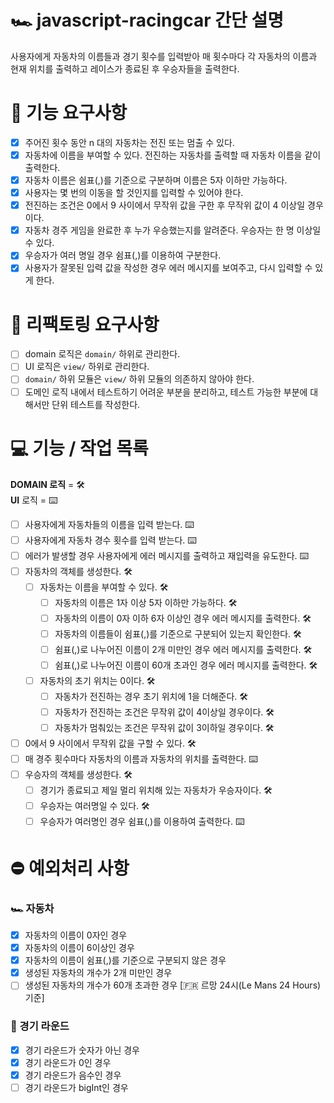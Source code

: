 # 🏎️ javascript-racingcar 간단 설명

사용자에게 자동차의 이름들과 경기 횟수를 입력받아 매 횟수마다 각 자동차의 이름과 현재 위치를 출력하고 레이스가 종료된 후 우승자들을 출력한다.

# 📜 기능 요구사항

- [x] 주어진 횟수 동안 n 대의 자동차는 전진 또는 멈출 수 있다.
- [x] 자동차에 이름을 부여할 수 있다. 전진하는 자동차를 출력할 때 자동차 이름을 같이 출력한다.
- [x] 자동차 이름은 쉼표(,)를 기준으로 구분하며 이름은 5자 이하만 가능하다.
- [x] 사용자는 몇 번의 이동을 할 것인지를 입력할 수 있어야 한다.
- [x] 전진하는 조건은 0에서 9 사이에서 무작위 값을 구한 후 무작위 값이 4 이상일 경우이다.
- [x] 자동차 경주 게임을 완료한 후 누가 우승했는지를 알려준다. 우승자는 한 명 이상일 수 있다.
- [x] 우승자가 여러 명일 경우 쉼표(,)를 이용하여 구분한다.
- [x] 사용자가 잘못된 입력 값을 작성한 경우 에러 메시지를 보여주고, 다시 입력할 수 있게 한다.

# 🎯 리팩토링 요구사항

- [ ] domain 로직은 `domain/` 하위로 관리한다.
- [ ] UI 로직은 `view/` 하위로 관리한다.
- [ ] `domain/` 하위 모듈은 `view/` 하위 모듈의 의존하지 않아야 한다.
- [ ] 도메인 로직 내에서 테스트하기 어려운 부분을 분리하고, 테스트 가능한 부분에 대해서만 단위 테스트를 작성한다.

# 💻 기능 / 작업 목록

**DOMAIN 로직** = 🛠️<br/>
**UI** 로직 = ⌨️

- [ ] 사용자에게 자동차들의 이름을 입력 받는다. ⌨️
- [ ] 사용자에게 자동차 경수 횟수를 입력 받는다. ⌨️
- [ ] 에러가 발생할 경우 사용자에게 에러 메시지를 출력하고 재입력을 유도한다. ⌨️
- [ ] 자동차의 객체를 생성한다. 🛠️
  - [ ] 자동차는 이름을 부여할 수 있다. 🛠️
    - [ ] 자동차의 이름은 1자 이상 5자 이하만 가능하다. 🛠️
    - [ ] 자동차의 이름이 0자 이하 6자 이상인 경우 에러 메시지를 출력한다. 🛠️
    - [ ] 자동차의 이름들이 쉼표(,)를 기준으로 구분되어 있는지 확인한다. 🛠️
    - [ ] 쉼표(,)로 나누어진 이름이 2개 미만인 경우 에러 메시지를 출력한다. 🛠️
    - [ ] 쉼표(,)로 나누어진 이름이 60개 초과인 경우 에러 메시지를 출력한다. 🛠️
  - [ ] 자동차의 초기 위치는 0이다. 🛠️
    - [ ] 자동차가 전진하는 경우 초기 위치에 1을 더해준다. 🛠️
    - [ ] 자동차가 전진하는 조건은 무작위 값이 4이상일 경우이다. 🛠️
    - [ ] 자동차가 멈춰있는 조건은 무작위 값이 3이하일 경우이다. 🛠️
- [ ] 0에서 9 사이에서 무작위 값을 구할 수 있다. 🛠️
- [ ] 매 경주 횟수마다 자동차의 이름과 자동차의 위치를 출력한다. ⌨️
- [ ] 우승자의 객체를 생성한다. 🛠️
  - [ ] 경기가 종료되고 제일 멀리 위치해 있는 자동차가 우승자이다. 🛠️
  - [ ] 우승자는 여러명일 수 있다. 🛠️
  - [ ] 우승자가 여러명인 경우 쉼표(,)를 이용하여 출력한다. ⌨️

# ⛔️ 예외처리 사항

### 🏎️ 자동차

- [x] 자동차의 이름이 0자인 경우
- [x] 자동차의 이름이 6이상인 경우
- [x] 자동차의 이름이 쉼표(,)를 기준으로 구분되지 않은 경우
- [x] 생성된 자동차의 개수가 2개 미만인 경우
- [ ] 생성된 자동차의 개수가 60개 초과한 경우 [🇫🇷 르망 24시(Le Mans 24 Hours) 기준]

### 🏁 경기 라운드

- [x] 경기 라운드가 숫자가 아닌 경우
- [x] 경기 라운드가 0인 경우
- [x] 경기 라운드가 음수인 경우
- [ ] 경기 라운드가 bigInt인 경우
